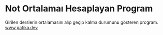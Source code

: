# Not Ortalamaı Hesaplayan Program
Girilen derslerin ortalamasını alıp geçip kalma durumunu gösteren program.
www.patika.dev
